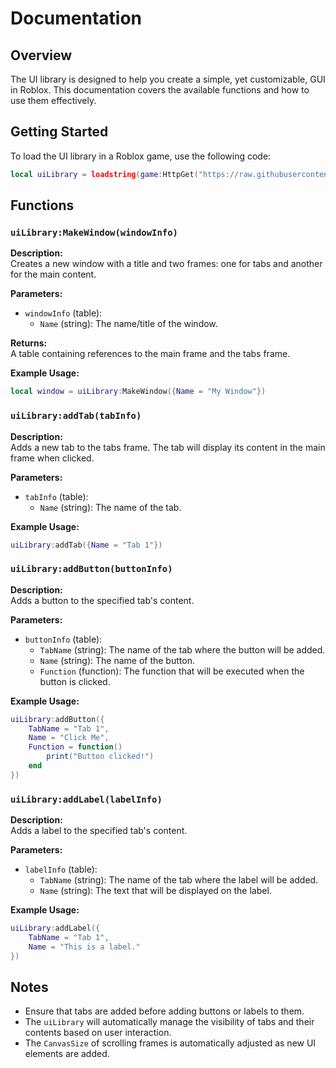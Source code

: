 # Documentation

## Overview

The UI library is designed to help you create a simple, yet customizable, GUI in Roblox. This documentation covers the available functions and how to use them effectively.

## Getting Started

To load the UI library in a Roblox game, use the following code:

```lua
local uiLibrary = loadstring(game:HttpGet("https://raw.githubusercontent.com/RScripter/Fluent-UI-library/main/Source/Source.lua"))()
```

## Functions

### `uiLibrary:MakeWindow(windowInfo)`

**Description:**  
Creates a new window with a title and two frames: one for tabs and another for the main content.

**Parameters:**

- `windowInfo` (table):  
  - `Name` (string): The name/title of the window.

**Returns:**  
A table containing references to the main frame and the tabs frame.

**Example Usage:**

```lua
local window = uiLibrary:MakeWindow({Name = "My Window"})
```

### `uiLibrary:addTab(tabInfo)`

**Description:**  
Adds a new tab to the tabs frame. The tab will display its content in the main frame when clicked.

**Parameters:**

- `tabInfo` (table):  
  - `Name` (string): The name of the tab.

**Example Usage:**

```lua
uiLibrary:addTab({Name = "Tab 1"})
```

### `uiLibrary:addButton(buttonInfo)`

**Description:**  
Adds a button to the specified tab's content.

**Parameters:**

- `buttonInfo` (table):  
  - `TabName` (string): The name of the tab where the button will be added.
  - `Name` (string): The name of the button.
  - `Function` (function): The function that will be executed when the button is clicked.

**Example Usage:**

```lua
uiLibrary:addButton({
    TabName = "Tab 1",
    Name = "Click Me",
    Function = function()
        print("Button clicked!")
    end
})
```

### `uiLibrary:addLabel(labelInfo)`

**Description:**  
Adds a label to the specified tab's content.

**Parameters:**

- `labelInfo` (table):  
  - `TabName` (string): The name of the tab where the label will be added.
  - `Name` (string): The text that will be displayed on the label.

**Example Usage:**

```lua
uiLibrary:addLabel({
    TabName = "Tab 1",
    Name = "This is a label."
})
```

## Notes

- Ensure that tabs are added before adding buttons or labels to them.
- The `uiLibrary` will automatically manage the visibility of tabs and their contents based on user interaction.
- The `CanvasSize` of scrolling frames is automatically adjusted as new UI elements are added.
